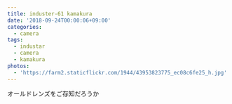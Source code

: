 ```yaml
---
title: induster-61 kamakura
date: '2018-09-24T00:00:06+09:00'
categories:
  - camera
tags:
  - industar
  - camera
  - kamakura
photos:
  - 'https://farm2.staticflickr.com/1944/43953823775_ec08c6fe25_h.jpg'
---
```

オールドレンズをご存知だろうか
